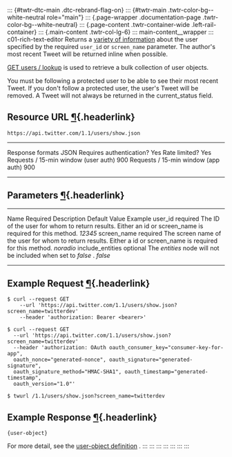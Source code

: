 ::: {#twtr-dtc-main .dtc-rebrand-flag-on}
::: {#twtr-main .twtr-color-bg--white-neutral role="main"}
::: {.page-wrapper .documentation-page .twtr-color-bg--white-neutral}
::: {.page-content .twtr-container-wide .left-rail-container}
::: {.main-content .twtr-col-lg-6}
::: main-content__wrapper
::: c01-rich-text-editor
Returns a [variety of
information](/en/docs/tweets/data-dictionary/overview/user-object) about
the user specified by the required ` user_id ` or ` screen_name `
parameter. The author\'s most recent Tweet will be returned inline when
possible.

[GET users /
lookup](/en/docs/accounts-and-users/follow-search-get-users/api-reference/get-users-lookup)
is used to retrieve a bulk collection of user objects.

You must be following a protected user to be able to see their most
recent Tweet. If you don\'t follow a protected user, the user\'s Tweet
will be removed. A Tweet will not always be returned in the
current_status field.

## Resource URL [¶](#resource-url){.headerlink}

` https://api.twitter.com/1.1/users/show.json `

  -------------------------------------- ------
  Response formats                       JSON
  Requires authentication?               Yes
  Rate limited?                          Yes
  Requests / 15-min window (user auth)   900
  Requests / 15-min window (app auth)    900
  -------------------------------------- ------

## Parameters [¶](#parameters){.headerlink}

  ------------------ ---------- ----------------------------------------------------------------------------------------------------------------- --------------- -----------
  Name               Required   Description                                                                                                       Default Value   Example
  user_id            required   The ID of the user for whom to return results. Either an id or screen_name is required for this method.                           *12345*
  screen_name        required   The screen name of the user for whom to return results. Either a id or screen_name is required for this method.                   *noradio*
  include_entities   optional   The *entities* node will not be included when set to *false* .                                                                    *false*
  ------------------ ---------- ----------------------------------------------------------------------------------------------------------------- --------------- -----------

## Example Request [¶](#example-request){.headerlink}

    $ curl --request GET 
        --url 'https://api.twitter.com/1.1/users/show.json?screen_name=twitterdev' 
        --header 'authorization: Bearer <bearer>'

    $ curl --request GET 
      --url 'https://api.twitter.com/1.1/users/show.json?screen_name=twitterdev' 
      --header 'authorization: OAuth oauth_consumer_key="consumer-key-for-app", 
      oauth_nonce="generated-nonce", oauth_signature="generated-signature", 
      oauth_signature_method="HMAC-SHA1", oauth_timestamp="generated-timestamp", 
      oauth_version="1.0"'

    $ twurl /1.1/users/show.json?screen_name=twitterdev

## Example Response [¶](#example-response){.headerlink}

    {user-object}

For more detail, see the [user-object
definition](/en/docs/tweets/data-dictionary/overview/user-object) .
:::
:::
:::
:::
:::
:::
:::
